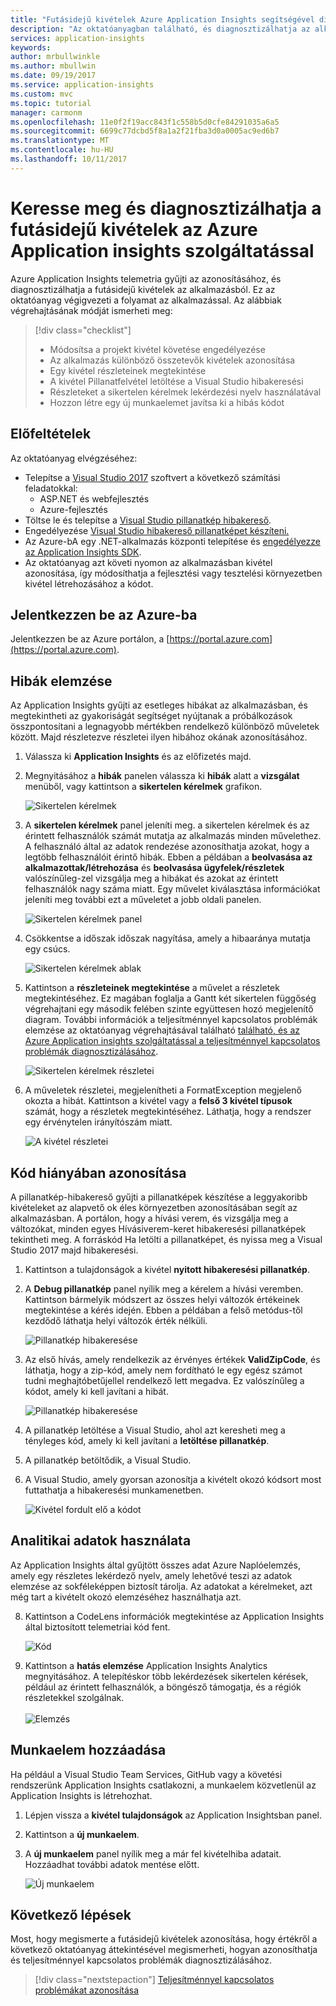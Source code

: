 ```yaml
---
title: "Futásidejű kivételek Azure Application Insights segítségével diagnosztizálhatja |} Microsoft Docs"
description: "Az oktatóanyagban található, és diagnosztizálhatja az alkalmazás használatával Azure Application Insights futásidejű kivételek."
services: application-insights
keywords: 
author: mrbullwinkle
ms.author: mbullwin
ms.date: 09/19/2017
ms.service: application-insights
ms.custom: mvc
ms.topic: tutorial
manager: carmonm
ms.openlocfilehash: 11e0f2f19acc843f1c558b5d0cfe84291035a6a5
ms.sourcegitcommit: 6699c77dcbd5f8a1a2f21fba3d0a0005ac9ed6b7
ms.translationtype: MT
ms.contentlocale: hu-HU
ms.lasthandoff: 10/11/2017
---
```

# <a name="find-and-diagnose-run-time-exceptions-with-azure-application-insights"></a>Keresse meg és diagnosztizálhatja a futásidejű kivételek az Azure Application insights szolgáltatással

Azure Application Insights telemetria gyűjti az azonosításához, és diagnosztizálhatja a futásidejű kivételek az alkalmazásból.  Ez az oktatóanyag végigvezeti a folyamat az alkalmazással.  Az alábbiak végrehajtásának módját ismerheti meg:

> [!div class="checklist"]
> * Módosítsa a projekt kivétel követése engedélyezése
> * Az alkalmazás különböző összetevők kivételek azonosítása
> * Egy kivétel részleteinek megtekintése
> * A kivétel Pillanatfelvétel letöltése a Visual Studio hibakeresési
> * Részleteket a sikertelen kérelmek lekérdezési nyelv használatával
> * Hozzon létre egy új munkaelemet javítsa ki a hibás kódot


## <a name="prerequisites"></a>Előfeltételek

Az oktatóanyag elvégzéséhez:

- Telepítse a [Visual Studio 2017](https://www.visualstudio.com/downloads/) szoftvert a következő számítási feladatokkal:
    - ASP.NET és webfejlesztés
    - Azure-fejlesztés
- Töltse le és telepítse a [Visual Studio pillanatkép hibakereső](http://aka.ms/snapshotdebugger).
- Engedélyezése [Visual Studio hibakereső pillanatképet készíteni.](https://docs.microsoft.com/en-us/azure/application-insights/app-insights-snapshot-debugger)
- Az Azure-bA egy .NET-alkalmazás központi telepítése és [engedélyezze az Application Insights SDK](app-insights-asp-net.md). 
- Az oktatóanyag azt követi nyomon az alkalmazásban kivétel azonosítása, így módosíthatja a fejlesztési vagy tesztelési környezetben kivétel létrehozásához a kódot. 

## <a name="log-in-to-azure"></a>Jelentkezzen be az Azure-ba
Jelentkezzen be az Azure portálon, a [https://portal.azure.com](https://portal.azure.com).


## <a name="analyze-failures"></a>Hibák elemzése
Az Application Insights gyűjti az esetleges hibákat az alkalmazásban, és megtekintheti az gyakoriságát segítséget nyújtanak a próbálkozások összpontosítani a legnagyobb mértékben rendelkező különböző műveletek között.  Majd részletezve részletei ilyen hibához okának azonosításához.   

1. Válassza ki **Application Insights** és az előfizetés majd.  
1. Megnyitásához a **hibák** panelen válassza ki **hibák** alatt a **vizsgálat** menüből, vagy kattintson a **sikertelen kérelmek** grafikon.

    ![Sikertelen kérelmek](media/app-insights-tutorial-runtime-exceptions/failed-requests.png)

2. A **sikertelen kérelmek** panel jeleníti meg. a sikertelen kérelmek és az érintett felhasználók számát mutatja az alkalmazás minden művelethez.  A felhasználó által az adatok rendezése azonosíthatja azokat, hogy a legtöbb felhasználóit érintő hibák.  Ebben a példában a **beolvasása az alkalmazottak/létrehozása** és **beolvasása ügyfelek/részletek** valószínűleg-zel vizsgálja meg a hibákat és azokat az érintett felhasználók nagy száma miatt.  Egy művelet kiválasztása információkat jeleníti meg további ezt a műveletet a jobb oldali panelen.

    ![Sikertelen kérelmek panel](media/app-insights-tutorial-runtime-exceptions/failed-requests-blade.png)

3. Csökkentse a időszak időszak nagyítása, amely a hibaaránya mutatja egy csúcs.

    ![Sikertelen kérelmek ablak](media/app-insights-tutorial-runtime-exceptions/failed-requests-window.png)

4. Kattintson a **részleteinek megtekintése** a művelet a részletek megtekintéséhez.  Ez magában foglalja a Gantt két sikertelen függőség végrehajtani egy második felében szinte együttesen hozó megjelenítő diagram.  További információk a teljesítménnyel kapcsolatos problémák elemzése az oktatóanyag végrehajtásával található [található, és az Azure Application insights szolgáltatással a teljesítménnyel kapcsolatos problémák diagnosztizálásához](app-insights-tutorial-performance.md).

    ![Sikertelen kérelmek részletei](media/app-insights-tutorial-runtime-exceptions/failed-requests-details.png)

5. A műveletek részletei, megjelenítheti a FormatException megjelenő okozta a hibát.  Kattintson a kivétel vagy a **felső 3 kivétel típusok** számát, hogy a részletek megtekintéséhez.  Láthatja, hogy a rendszer egy érvénytelen irányítószám miatt.

    ![A kivétel részletei](media/app-insights-tutorial-runtime-exceptions/failed-requests-exception.png)



## <a name="identify-failing-code"></a>Kód hiányában azonosítása
A pillanatkép-hibakereső gyűjti a pillanatképek készítése a leggyakoribb kivételeket az alapvető ok éles környezetben azonosításában segít az alkalmazásban.  A portálon, hogy a hívási verem, és vizsgálja meg a változókat, minden egyes Hívásiverem-keret hibakeresési pillanatképek tekintheti meg. A forráskód Ha letölti a pillanatképet, és nyissa meg a Visual Studio 2017 majd hibakeresési.

1. Kattintson a tulajdonságok a kivétel **nyitott hibakeresési pillanatkép**.
2. A **Debug pillanatkép** panel nyílik meg a kérelem a hívási veremben.  Kattintson bármelyik módszert az összes helyi változók értékeinek megtekintése a kérés idején.  Ebben a példában a felső metódus-től kezdődő láthatja helyi változók érték nélküli.

    ![Pillanatkép hibakeresése](media/app-insights-tutorial-runtime-exceptions/debug-snapshot-01.png)

4. Az első hívás, amely rendelkezik az érvényes értékek **ValidZipCode**, és láthatja, hogy a zip-kód, amely nem fordítható le egy egész számot tudni meghajtóbetűjellel rendelkező lett megadva.  Ez valószínűleg a kódot, amely ki kell javítani a hibát.

    ![Pillanatkép hibakeresése](media/app-insights-tutorial-runtime-exceptions/debug-snapshot-02.png)

5. A pillanatkép letöltése a Visual Studio, ahol azt keresheti meg a tényleges kód, amely ki kell javítani a **letöltése pillanatkép**.
6. A pillanatkép betöltődik, a Visual Studio.
7. A Visual Studio, amely gyorsan azonosítja a kivételt okozó kódsort most futtathatja a hibakeresési munkamenetben.

    ![Kivétel fordult elő a kódot](media/app-insights-tutorial-runtime-exceptions/exception-code.png)


## <a name="use-analytics-data"></a>Analitikai adatok használata
Az Application Insights által gyűjtött összes adat Azure Naplóelemzés, amely egy részletes lekérdező nyelv, amely lehetővé teszi az adatok elemzése az sokféleképpen biztosít tárolja.  Az adatokat a kérelmeket, azt még tart a kivételt okozó elemzéséhez használhatja azt. 

8. Kattintson a CodeLens információk megtekintése az Application Insights által biztosított telemetriai kód fent.

    ![Kód](media/app-insights-tutorial-runtime-exceptions/codelens.png)

9. Kattintson a **hatás elemzése** Application Insights Analytics megnyitásához.  A telepítéskor több lekérdezések sikertelen kérések, például az érintett felhasználók, a böngésző támogatja, és a régiók részletekkel szolgálnak.<br><br>![Elemzés](media/app-insights-tutorial-runtime-exceptions/analytics.png)<br>

## <a name="add-work-item"></a>Munkaelem hozzáadása
Ha például a Visual Studio Team Services, GitHub vagy a követési rendszerünk Application Insights csatlakozni, a munkaelem közvetlenül az Application Insights is létrehozhat.

1. Lépjen vissza a **kivétel tulajdonságok** az Application Insightsban panel.
2. Kattintson a **új munkaelem**.
3. A **új munkaelem** panel nyílik meg a már fel kivételhiba adatait.  Hozzáadhat további adatok mentése előtt.

    ![Új munkaelem](media/app-insights-tutorial-runtime-exceptions/new-work-item.png)

## <a name="next-steps"></a>Következő lépések
Most, hogy megismerte a futásidejű kivételek azonosítása, hogy értékről a következő oktatóanyag áttekintésével megismerheti, hogyan azonosíthatja és teljesítménnyel kapcsolatos problémák diagnosztizálásához.

> [!div class="nextstepaction"]
> [Teljesítménnyel kapcsolatos problémákat azonosítása](app-insights-tutorial-performance.md)